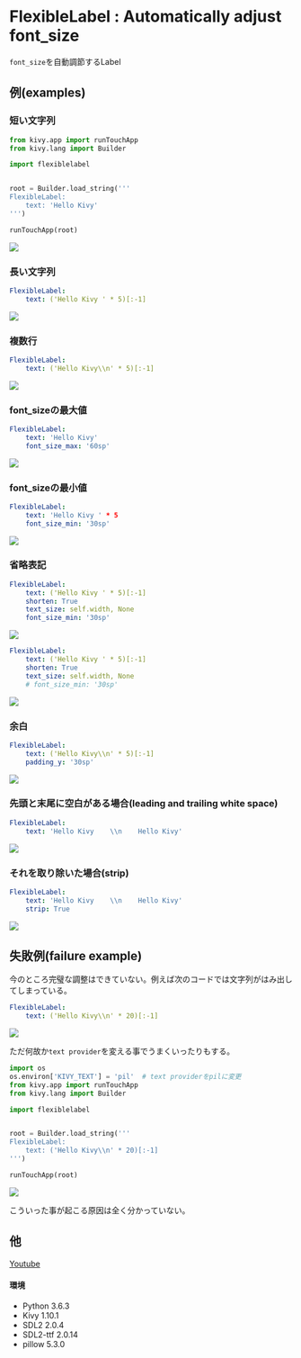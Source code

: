 # FlexibleLabel : Automatically adjust font_size

`font_size`を自動調節するLabel

## 例(examples)

### 短い文字列

```python
from kivy.app import runTouchApp
from kivy.lang import Builder

import flexiblelabel


root = Builder.load_string('''
FlexibleLabel:
    text: 'Hello Kivy'
''')

runTouchApp(root)
```

![](screenshot/short_text.png)

### 長い文字列

```yaml
FlexibleLabel:
    text: ('Hello Kivy ' * 5)[:-1]
```

![](screenshot/long_text.png)

### 複数行

```yaml
FlexibleLabel:
    text: ('Hello Kivy\\n' * 5)[:-1]
```

![](screenshot/multiline.png)

### font_sizeの最大値

```yaml
FlexibleLabel:
    text: 'Hello Kivy'
    font_size_max: '60sp'
```

![](screenshot/font_size_max.png)

### font_sizeの最小値

```yaml
FlexibleLabel:
    text: 'Hello Kivy ' * 5
    font_size_min: '30sp'
```

![](screenshot/font_size_min.png)


### 省略表記

```yaml
FlexibleLabel:
    text: ('Hello Kivy ' * 5)[:-1]
    shorten: True
    text_size: self.width, None
    font_size_min: '30sp'
```

![](screenshot/shorten.png)

```yaml
FlexibleLabel:
    text: ('Hello Kivy ' * 5)[:-1]
    shorten: True
    text_size: self.width, None
    # font_size_min: '30sp'
```

![](screenshot/shorten2.png)

### 余白

```yaml
FlexibleLabel:
    text: ('Hello Kivy\\n' * 5)[:-1]
    padding_y: '30sp'
```

![](screenshot/padding.png)

### 先頭と末尾に空白がある場合(leading and trailing white space)

```yaml
FlexibleLabel:
    text: 'Hello Kivy    \\n    Hello Kivy'
```

![](screenshot/leading_and_traling_white_space.png)

### それを取り除いた場合(strip)

```yaml
FlexibleLabel:
    text: 'Hello Kivy    \\n    Hello Kivy'
    strip: True
```

![](screenshot/strip.png)


## 失敗例(failure example)

今のところ完璧な調整はできていない。例えば次のコードでは文字列がはみ出してしまっている。

```yaml
FlexibleLabel:
    text: ('Hello Kivy\\n' * 20)[:-1]
```

![](screenshot/02_fail_on_sdl2.png)

ただ何故か`text provider`を変える事でうまくいったりもする。

```python
import os
os.environ['KIVY_TEXT'] = 'pil'  # text providerをpilに変更
from kivy.app import runTouchApp
from kivy.lang import Builder

import flexiblelabel


root = Builder.load_string('''
FlexibleLabel:
    text: ('Hello Kivy\\n' * 20)[:-1]
''')

runTouchApp(root)
```

![](screenshot/02_success_on_pil.png)

こういった事が起こる原因は全く分かっていない。

## 他

[Youtube](https://youtu.be/HhxQW7ZFon4)

#### 環境
- Python 3.6.3
- Kivy 1.10.1
- SDL2 2.0.4
- SDL2-ttf 2.0.14
- pillow 5.3.0
